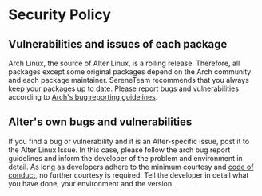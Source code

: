 # Security Policy

## Vulnerabilities and issues of each package

Arch Linux, the source of Alter Linux, is a rolling release.
Therefore, all packages except some original packages depend on the Arch community and each package maintainer.
SereneTeam recommends that you always keep your packages up to date.
Please report bugs and vulnerabilities according to [Arch's bug reporting guidelines](https://wiki.archlinux.org/index.php/Bug_reporting_guidelines).


## Alter's own bugs and vulnerabilities
If you find a bug or vulnerability and it is an Alter-specific issue, post it to the Alter Linux Issue.
In this case, please follow the arch bug report guidelines and inform the developer of the problem and environment in detail.
As long as developers adhere to the minimum courtesy and [code of conduct](CODE_OF_CONDUCT.md), no further courtesy is required. Tell the developer in detail what you have done, your environment and the version.


